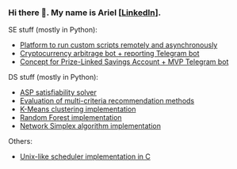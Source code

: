 ### Hi there 👋. My name is Ariel [[LinkedIn](https://www.linkedin.com/in/amartinezs/)].

SE stuff (mostly in Python):
- [Platform to run custom scripts remotely and asynchronously](https://github.com/ram-brands)
- [Cryptocurrency arbitrage bot + reporting Telegram bot](https://github.com/perficere)
- [Concept for Prize-Linked Savings Account + MVP Telegram bot](https://github.com/conyappa)

DS stuff (mostly in Python):
- [ASP satisfiability solver](https://github.com/ariel-m-s/pou-connnect-solver)
- [Evaluation of multi-criteria recommendation methods](https://github.com/ariel-m-s/multi-criteria-recommendation)
- [K-Means clustering implementation](https://github.com/ariel-m-s/k-means)
- [Random Forest implementation](https://github.com/ariel-m-s/random-forest)
- [Network Simplex algorithm implementation](https://github.com/ariel-m-s/network-simplex)

Others:
- [Unix-like scheduler implementation in C](https://github.com/ariel-m-s/basic-scheduler)
